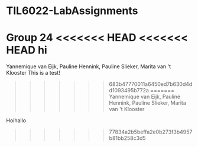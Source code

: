 # TIL6022-LabAssignments
Group 24
<<<<<<< HEAD
<<<<<<< HEAD
hi
=======
Yannemique van Eijk, Pauline Hennink, Pauline Slieker, Marita van 't Klooster
This is a test!

>>>>>>> 683b47770011a6450ed7b630d4dd1093495b772a
=======
Yannemique van Eijk, Pauline Hennink, Pauline Slieker, Marita van 't Klooster

Hoihallo

>>>>>>> 77834a2b5beffa2e0b273f3b4957b81bb258c3d5
